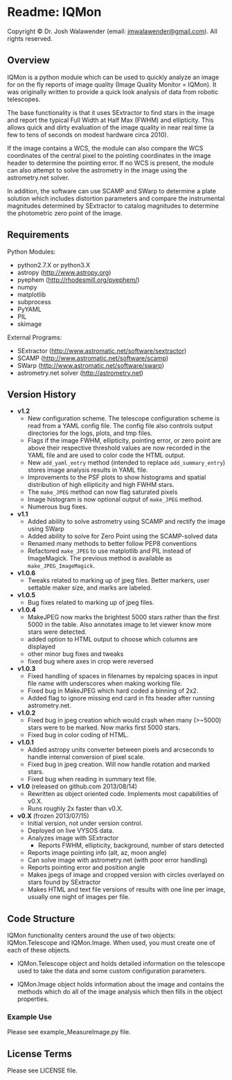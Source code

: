 # Readme: IQMon

Copyright © Dr. Josh Walawender (email: jmwalawender@gmail.com). All rights reserved.


## Overview

IQMon is a python module which can be used to quickly analyze an image for on the fly reports of image quality (Image Quality Monitor = IQMon).  It was originally written to provide a quick look analysis of data from robotic telescopes.

The base functionality is that it uses SExtractor to find stars in the image and report the typical Full Width at Half Max (FWHM) and ellipticity.  This allows quick and dirty evaluation of the image quality in near real time (a few to tens of seconds on modest hardware circa 2010).

If the image contains a WCS, the module can also compare the WCS coordinates of the central pixel to the pointing coordinates in the image header to determine the pointing error.  If no WCS is present, the module can also attempt to solve the astrometry in the image using the astrometry.net solver.  

In addition, the software can use SCAMP and SWarp to determine a plate solution which includes distortion parameters and compare the instrumental magnitudes determined by SExtractor to catalog magnitudes to determine the photometric zero point of the image.



## Requirements

Python Modules:

* python2.7.X or python3.X
* astropy (<http://www.astropy.org>)
* pyephem (<http://rhodesmill.org/pyephem/>)
* numpy
* matplotlib
* subprocess
* PyYAML
* PIL
* skimage

External Programs:

* SExtractor (<http://www.astromatic.net/software/sextractor>)
* SCAMP (<http://www.astromatic.net/software/scamp>)
* SWarp (<http://www.astromatic.net/software/swarp>)
* astrometry.net solver (<http://astrometry.net>)



## Version History

* **v1.2**
    * New configuration scheme.  The telescope configuration scheme is read from a YAML config file.  The config file also controls output directories for the logs, plots, and tmp files.
    * Flags if the image FWHM, ellipticity, pointing error, or zero point are above their respective threshold values are now recorded in the YAML file and are used to color code the HTML output.
    * New `add_yaml_entry` method (intended to replace `add_summary_entry`) stores image analysis results in YAML file.
    * Improvements to the PSF plots to show histograms and spatial distribution of high ellipticity and high FWHM stars.
    * The `make_JPEG` method can now flag saturated pixels
    * Image histogram is now optional output of `make_JPEG` method.
    * Numerous bug fixes.
* **v1.1**
    * Added ability to solve astrometry using SCAMP and rectify the image using SWarp
    * Added ability to solve for Zero Point using the SCAMP-solved data
    * Renamed many methods to better follow PEP8 conventions
    * Refactored `make_JPEG` to use matplotlib and PIL instead of ImageMagick.  The previous method is available as `make_JPEG_ImageMagick`.
* **v1.0.6**
    * Tweaks related to marking up of jpeg files.  Better markers, user settable maker size, and marks are labeled.
* **v1.0.5**
    * Bug fixes related to marking up of jpeg files.
* **v1.0.4**
    * MakeJPEG now marks the brightest 5000 stars rather than the first 5000 in the table.  Also annotates image to let viewer know more stars were detected.
    * added option to HTML output to choose which columns are displayed
    * other minor bug fixes and tweaks
    * fixed bug where axes in crop were reversed
* **v1.0.3**
    * Fixed handling of spaces in filenames by repalcing spaces in input file name with underscores when making working file.
    * Fixed bug in MakeJPEG which hard coded a binning of 2x2.
    * Added flag to ignore missing end card in fits header after running astrometry.net.
* **v1.0.2**
    * Fixed bug in jpeg creation which would crash when many (>~5000) stars were to be marked.  Now marks first 5000 stars.
    * Fixed bug in color coding of HTML.
* **v1.0.1**
    * Added astropy units converter between pixels and arcseconds to handle internal conversion of pixel scale.
    * Fixed bug in jpeg creation.  Will now handle rotation and marked stars.
    * Fixed bug when reading in summary text file.
* **v1.0** (released on github.com 2013/08/14)
    * Rewritten as object oriented code.  Implements most capabilities of v0.X.
    * Runs roughly 2x faster than v0.X.
* **v0.X** (frozen 2013/07/15)
    * Initial version, not under version control.
    * Deployed on live VYSOS data.
    * Analyzes image with SExtractor
        * Reports FWHM, ellipticity, background, number of stars detected
    * Reports image pointing info (alt, az, moon angle)
    * Can solve image with astrometry.net (with poor error handling)
    * Reports pointing error and position angle
    * Makes jpegs of image and cropped version with circles overlayed on stars found by SExtractor
    * Makes HTML and text file versions of results with one line per image, usually one night of images per file.


## Code Structure

IQMon functionality centers around the use of two objects:  IQMon.Telescope and IQMon.Image.  When used, you must create one of each of these objects.

* IQMon.Telescope object and holds detailed information on the telescope used to take the data and some custom configuration parameters.

* IQMon.Image object holds information about the image and contains the methods which do all of the image analysis which then fills in the object properties.

### Example Use

Please see example_MeasureImage.py file.

## License Terms

Please see LICENSE file.
